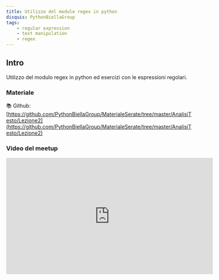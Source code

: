 ```yaml
---
title: Utilizzo del modulo regex in python
disquis: PythonBiellaGroup
tags:
    - regular expression
    - text manipulation
    - regex
---
```


## Intro

Utilizzo del modulo regex in python ed esercizi con le espressioni regolari.

### Materiale

📚 Github:
[https://github.com/PythonBiellaGroup/MaterialeSerate/tree/master/AnalisiTesto/Lezione2](https://github.com/PythonBiellaGroup/MaterialeSerate/tree/master/AnalisiTesto/Lezione2)

### Video del meetup

<iframe width="560" height="315" src="https://www.youtube.com/embed/AWUDLpXU60M?si=rKBSteQ3C6GyvOk8" title="YouTube video player" frameborder="0" allow="accelerometer; autoplay; clipboard-write; encrypted-media; gyroscope; picture-in-picture; web-share" allowfullscreen></iframe>